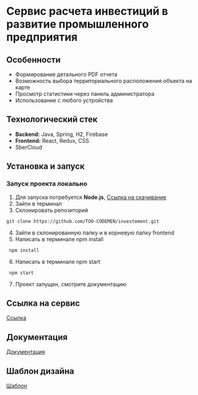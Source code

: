 # Сервис расчета инвестиций в развитие промышленного предприятия

## Особенности
- Формирование детального PDF отчета
- Возможность выбора территориального расположения объекта на карте
- Просмотр статистики через панель администратора
- Использование с любого устройства

## Технологический стек
- __Backend:__ Java, Spring, H2, Firebase
- __Frontend:__ React, Redux, CSS
- SberCloud

## Установка и запуск

### Запуск проекта локально
1. Для запуска потребуется __Node.js__, [Ссылка на скачивание](https://nodejs.org/en)
2. Зайти в терминал
3. Склонировать репозиторий
```shell 
git clone https://github.com/TOO-CODEMEN/investement.git
```
4. Зайти в склонированную папку и в корневую папку frontend
5. Написать в терминале npm install
```shell
 npm install
```
6. Написать в терминале npm start
```shell
 npm start
```
7. Проект запущен, смотрите документацию

## Ссылка на сервис
[Ссылка](http://87.242.122.110:8080/)

## Документация
[Документация](https://docs.google.com/document/d/1dbX66GJXOWBxL71oms_dr8B6cIky6ogDmViaUjrqjpo/edit)

## Шаблон дизайна
[Шаблон](https://www.figma.com/file/mgzhYSmj9zDeGtaROJyXmd/Untitled?type=design&node-id=5-827&t=6C8COgjAAbfJvOB2-0)
